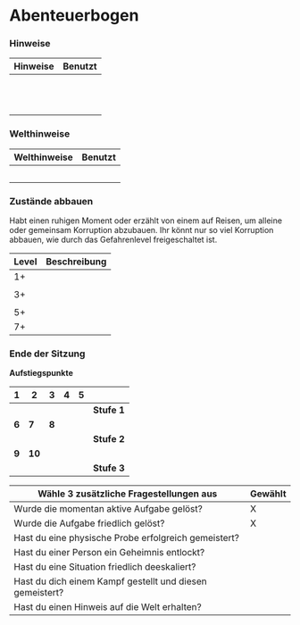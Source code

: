 # Abenteuerbogen

### Hinweise

| **Hinweise** | Benutzt |
| ------------ | ------- |
|              |         |
|              |         |
|              |         |
|              |         |
|              |         |
|              |         |
|              |         |
|              |         |
|              |         |
|              |         |
|              |         |
|              |         |

### Welthinweise

| **Welthinweise** | Benutzt |
| ---------------- | ------- |
|                  |         |
|                  |         |
|                  |         |
|                  |         |
|                  |         |

### Zustände abbauen

Habt einen ruhigen Moment oder erzählt von einem auf Reisen, um alleine oder gemeinsam Korruption abzubauen. Ihr könnt nur so viel Korruption abbauen, wie durch das Gefahrenlevel freigeschaltet ist.

| Level | Beschreibung |
| ----- | ------------ |
| 1+    |              |
|       |              |
| 3+    |              |
|       |              |
| 5+    |              |
| 7+    |              |

### Ende der Sitzung

**Aufstiegspunkte**

| 1     | 2      | 3     | 4    | 5    |             |
| ----- | ------ | ----- | ---- | ---- | ----------- |
|       |        |       |      |      | **Stufe 1** |
| **6** | **7**  | **8** |      |      |             |
|       |        |       |      |      | **Stufe 2** |
| **9** | **10** |       |      |      |             |
|       |        |       |      |      | **Stufe 3** |

| **Wähle 3 zusätzliche Fragestellungen aus**              | Gewählt |
| -------------------------------------------------------- | ------- |
| Wurde die momentan aktive Aufgabe gelöst?                | X       |
| Wurde die Aufgabe friedlich gelöst?                      | X       |
| Hast du eine physische Probe erfolgreich gemeistert?     |         |
| Hast du einer Person ein Geheimnis entlockt?             |         |
| Hast du eine Situation friedlich deeskaliert?            |         |
| Hast du dich einem Kampf gestellt und diesen gemeistert? |         |
| Hast du einen Hinweis auf die Welt erhalten?             |         |

### 
